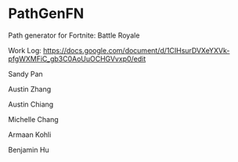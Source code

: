 # PathGenFN

Path generator for Fortnite: Battle Royale

Work Log: https://docs.google.com/document/d/1CIHsurDVXeYXVk-pfgWXMFiC_gb3C0AoUuOCHGVvxp0/edit

Sandy Pan

Austin Zhang

Austin Chiang

Michelle Chang

Armaan Kohli

Benjamin Hu
